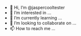 - 👋 Hi, I’m @jaspercooltester
- 👀 I’m interested in ...
- 🌱 I’m currently learning ...
- 💞️ I’m looking to collaborate on ...
- 📫 How to reach me ...

<!---
jaspercooltester/jaspercooltester is a ✨ special ✨ repository because its `README.md` (this file) appears on your GitHub profile.
You can click the Preview link to take a look at your changes.
--->
